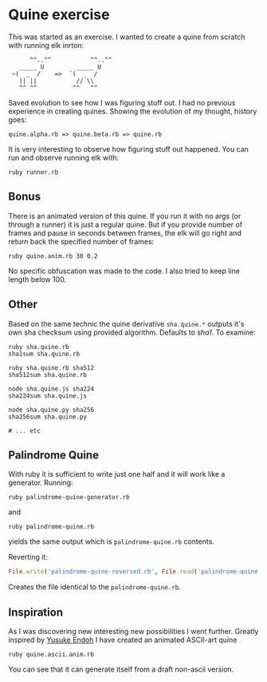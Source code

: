 # Quine exercise

This was started as an exercise. I wanted to create a quine from scratch with running elk inrton:

```
      ^^..^^           ^^..^^ 
   _____ U         _____ U    
 ~(  _  /    =>  `(  _  /     
   || ||           // \\      
   ^^ ^^          ^^   ^^     
```

Saved evolution to see how I was figuring stuff out. I had no previous experience in creating
quines. Showing the evolution of my thought, history goes:

```text
quine.alpha.rb => quine.beta.rb => quine.rb
```

It is very interesting to observe how figuring stuff out happened.
You can run and observe running elk with:

```shell
ruby runner.rb
```

## Bonus

There is an animated version of this quine. If you run it with no args (or through a runner) it
is just a regular quine. But if you provide number of frames and pause in seconds between frames,
the elk will go right and return back the specified number of frames:

```shell
ruby quine.anim.rb 30 0.2
```

No specific obfuscation was made to the code. I also tried to keep line length below 100.

## Other

Based on the same technic the quine derivative `sha.quine.*` outputs it's own sha checksum
using provided algorithm. Defaults to _sha1_. To examine:

```shell
ruby sha.quine.rb
sha1sum sha.quine.rb

ruby sha.quine.rb sha512
sha512sum sha.quine.rb

node sha.quine.js sha224
sha224sum sha.quine.js

node sha.quine.py sha256
sha256sum sha.quine.py

# ... etc
```

## Palindrome Quine

With ruby it is sufficient to write just one half and it will work like a generator. Running:

```shell
ruby palindrome-quine-generator.rb
```
and
```shell
ruby palindrome-quine.rb
```
yields the same output which is `palindrome-quine.rb` contents.

Reverting it:

```ruby
File.write('palindrome-quine-reversed.rb', File.read('palindrome-quine.rb').chars.reverse.join)
```

Creates the file identical to the `palindrome-quine.rb`.

## Inspiration

As I was discovering new interesting new possibilities I went further. Greatly inspired by
[Yusuke Endoh](https://www.youtube.com/user/mametter) I have created an animated ASCII-art quine

```shell
ruby quine.ascii.anim.rb
```

You can see that it can generate itself from a draft non-ascii version.